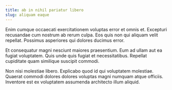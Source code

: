 ```yaml
---
title: ab in nihil pariatur libero
slug: aliquam eaque
---
```


Enim cumque occaecati exercitationem voluptas error et omnis et. Excepturi recusandae cum nostrum ab rerum culpa. Eos quis non qui aliquam velit repellat. Possimus asperiores qui dolores ducimus error.

Et consequatur magni nesciunt maiores praesentium. Eum ad ullam aut ea fugiat voluptatem. Quis unde quis fugiat et necessitatibus. Repellat cupiditate quam similique suscipit commodi.

Non nisi molestiae libero. Explicabo quod id qui voluptatem molestiae. Quaerat commodi dolores dolores voluptas magni numquam atque officiis. Inventore est ex voluptatem assumenda architecto illum aliquid.
